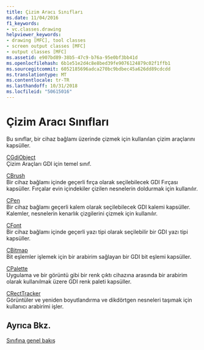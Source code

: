 ```yaml
---
title: Çizim Aracı Sınıfları
ms.date: 11/04/2016
f1_keywords:
- vc.classes.drawing
helpviewer_keywords:
- drawing [MFC], tool classes
- screen output classes [MFC]
- output classes [MFC]
ms.assetid: e907bd89-38b5-47c9-b76a-95e0bf3bb41d
ms.openlocfilehash: 6b1e51e2d4c8e8bed39fe9076124879c02f1ffb1
ms.sourcegitcommit: 6052185696adca270bc9bdbec45a626dd89cdcdd
ms.translationtype: MT
ms.contentlocale: tr-TR
ms.lasthandoff: 10/31/2018
ms.locfileid: "50615016"
---
```

# <a name="drawing-tool-classes"></a>Çizim Aracı Sınıfları

Bu sınıflar, bir cihaz bağlamı üzerinde çizmek için kullanılan çizim araçlarını kapsüller.

[CGdiObject](../mfc/reference/cgdiobject-class.md)<br/>
Çizim Araçları GDI için temel sınıf.

[CBrush](../mfc/reference/cbrush-class.md)<br/>
Bir cihaz bağlamı içinde geçerli fırça olarak seçilebilecek GDI Fırçası kapsüller. Fırçalar evin içindekiler çizilen nesnelerin doldurmak için kullanılır.

[CPen](../mfc/reference/cpen-class.md)<br/>
Bir cihaz bağlamı geçerli kalem olarak seçilebilecek GDI kalemi kapsüller. Kalemler, nesnelerin kenarlık çizgilerini çizmek için kullanılır.

[CFont](../mfc/reference/cfont-class.md)<br/>
Bir cihaz bağlamı içinde geçerli yazı tipi olarak seçilebilir bir GDI yazı tipi kapsüller.

[CBitmap](../mfc/reference/cbitmap-class.md)<br/>
Bit eşlemler işlemek için bir arabirim sağlayan bir GDI bit eşlemi kapsüller.

[CPalette](../mfc/reference/cpalette-class.md)<br/>
Uygulama ve bir görüntü gibi bir renk çıktı cihazına arasında bir arabirim olarak kullanılmak üzere GDI renk paleti kapsüller.

[CRectTracker](../mfc/reference/crecttracker-class.md)<br/>
Görüntüler ve yeniden boyutlandırma ve dikdörtgen nesneleri taşımak için kullanıcı arabirimi işler.

## <a name="see-also"></a>Ayrıca Bkz.

[Sınıfına genel bakış](../mfc/class-library-overview.md)

